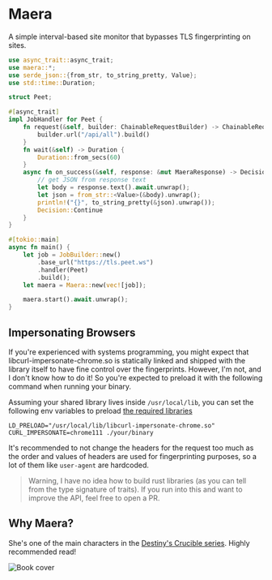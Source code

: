 # Maera

A simple interval-based site monitor that bypasses TLS fingerprinting on sites.

```rs
use async_trait::async_trait;
use maera::*;
use serde_json::{from_str, to_string_pretty, Value};
use std::time::Duration;

struct Peet;

#[async_trait]
impl JobHandler for Peet {
    fn request(&self, builder: ChainableRequestBuilder) -> ChainableRequest {
        builder.url("/api/all").build()
    }
    fn wait(&self) -> Duration {
        Duration::from_secs(60)
    }
    async fn on_success(&self, response: &mut MaeraResponse) -> Decision {
        // get JSON from response text
        let body = response.text().await.unwrap();
        let json = from_str::<Value>(&body).unwrap();
        println!("{}", to_string_pretty(&json).unwrap());
        Decision::Continue
    }
}

#[tokio::main]
async fn main() {
    let job = JobBuilder::new()
        .base_url("https://tls.peet.ws")
        .handler(Peet)
        .build();
    let maera = Maera::new(vec![job]);

    maera.start().await.unwrap();
}
```

## Impersonating Browsers

If you're experienced with systems programming, you might expect that libcurl-impersonate-chrome.so is statically linked and shipped with the library itself to have fine control over the fingerprints. However, I'm not, and I don't know how to do it! So you're expected to preload it with the following command when running your binary.

Assuming your shared library lives inside `/usr/local/lib`, you can set the following env variables to preload [the required libraries](https://github.com/lwthiker/curl-impersonate/releases/latest)

```
LD_PRELOAD="/usr/local/lib/libcurl-impersonate-chrome.so" CURL_IMPERSONATE=chrome111 ./your/binary
```

It's recommended to not change the headers for the request too much as the order and values of headers are used for fingerprinting purposes, so a lot of them like `user-agent` are hardcoded.

> Warning, I have no idea how to build rust libraries (as you can tell from the type signature of traits). If you run into this and want to improve the API, feel free to open a PR.

## Why Maera?

She's one of the main characters in the [Destiny's Crucible series](https://www.goodreads.com/book/show/30985483-cast-under-an-alien-sun). Highly recommended read!

![Book cover](https://images-na.ssl-images-amazon.com/images/S/compressed.photo.goodreads.com/books/1468198764i/30985483.jpg)
